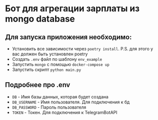 # Бот для агрегации зарплаты из mongo database

## Для запуска приложения необходимо:
- Установить все зависимости через `poetry install`. P.S. для этого у вас должен быть установлен poetry
- Создать `.env` файл по шаблону `env_example`
- Запустить `mongo` с помощью `docker-compose up`
- Запустить скрипт `python main.py`

## Подробнее про .env
- `DB` - Имя базы данных, которая будет создана
- `DB_USERNAME` - Имя пользователя. Для подключения к бд
- `DB_PASSWORD` - Пароль пользователя
- `TOKEN` - Токен. Для подключения к TelegramBotAPI

